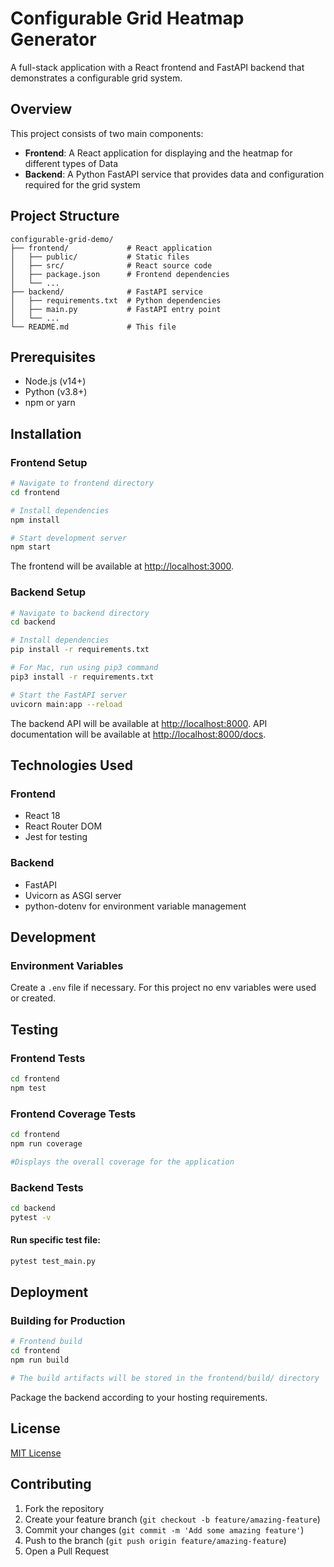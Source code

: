 # Configurable Grid Heatmap Generator

A full-stack application with a React frontend and FastAPI backend that demonstrates a configurable grid system.

## Overview

This project consists of two main components:

- **Frontend**: A React application for displaying and the heatmap for different types of Data
- **Backend**: A Python FastAPI service that provides data and configuration required for the grid system

## Project Structure

```
configurable-grid-demo/
├── frontend/             # React application
│   ├── public/           # Static files
│   ├── src/              # React source code
│   ├── package.json      # Frontend dependencies
│   └── ...
├── backend/              # FastAPI service
│   ├── requirements.txt  # Python dependencies
│   ├── main.py           # FastAPI entry point
│   └── ...
└── README.md             # This file
```

## Prerequisites

- Node.js (v14+)
- Python (v3.8+)
- npm or yarn

## Installation

### Frontend Setup

```bash
# Navigate to frontend directory
cd frontend

# Install dependencies
npm install

# Start development server
npm start
```

The frontend will be available at [http://localhost:3000](http://localhost:3000).

### Backend Setup

```bash
# Navigate to backend directory
cd backend

# Install dependencies
pip install -r requirements.txt

# For Mac, run using pip3 command
pip3 install -r requirements.txt

# Start the FastAPI server
uvicorn main:app --reload
```

The backend API will be available at [http://localhost:8000](http://localhost:8000).
API documentation will be available at [http://localhost:8000/docs](http://localhost:8000/docs).

## Technologies Used

### Frontend

- React 18
- React Router DOM
- Jest for testing

### Backend

- FastAPI
- Uvicorn as ASGI server
- python-dotenv for environment variable management

## Development

### Environment Variables

Create a `.env` file if necessary. For this project no env variables were used or created.

## Testing

### Frontend Tests

```bash
cd frontend
npm test
```

### Frontend Coverage Tests

```bash
cd frontend
npm run coverage

#Displays the overall coverage for the application
```

### Backend Tests

```bash
cd backend
pytest -v
```

#### Run specific test file:

```bash
pytest test_main.py
```

## Deployment

### Building for Production

```bash
# Frontend build
cd frontend
npm run build

# The build artifacts will be stored in the frontend/build/ directory
```

Package the backend according to your hosting requirements.

## License

[MIT License](LICENSE)

## Contributing

1. Fork the repository
2. Create your feature branch (`git checkout -b feature/amazing-feature`)
3. Commit your changes (`git commit -m 'Add some amazing feature'`)
4. Push to the branch (`git push origin feature/amazing-feature`)
5. Open a Pull Request
